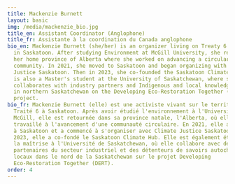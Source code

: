 ```yaml
---
title: Mackenzie Burnett
layout: basic
img: /media/mackenzie_bio.jpg
title_en: Assistant Coordinator (Anglophone)
title_fr: Assistante à la coordination du Canada anglophone
bio_en: Mackenzie Burnett (she/her) is an organizer living on Treaty 6 territory
  in Saskatoon. After studying Environment at McGill University, she returned to
  her home province of Alberta where she worked on advancing a circular
  community. In 2021, she moved to Saskatoon and began organizing with Climate
  Justice Saskatoon. Then in 2023, she co-founded the Saskatoon Climate Hub. She
  is also a Master's student at the University of Saskatchewan, where she
  collaborates with industry partners and Indigenous and local knowledge holders
  in northern Saskatchewan on the Developing Eco-Restoration Together (DERT)
  project.
bio_fr: Mackenzie Burnett (elle) est une activiste vivant sur le territoire du
  Traité 6 à Saskatoon. Après avoir étudié l'environnement à l'Université
  McGill, elle est retournée dans sa province natale, l'Alberta, où elle a
  travaillé à l'avancement d'une communauté circulaire. En 2021, elle a déménagé
  à Saskatoon et a commencé à s'organiser avec Climate Justice Saskatoon. En
  2023, elle a co-fondé le Saskatoon Climate Hub. Elle est également étudiante à
  la maîtrise à l'Université de Saskatchewan, où elle collabore avec des
  partenaires du secteur industriel et des détenteurs de savoirs autochtones et
  locaux dans le nord de la Saskatchewan sur le projet Developing
  Eco-Restoration Together (DERT).
order: 4
---
```

